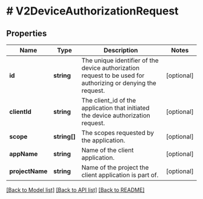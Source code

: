 # # V2DeviceAuthorizationRequest

## Properties

Name | Type | Description | Notes
------------ | ------------- | ------------- | -------------
**id** | **string** | The unique identifier of the device authorization request to be used for authorizing or denying the request. | [optional]
**clientId** | **string** | The client_id of the application that initiated the device authorization request. | [optional]
**scope** | **string[]** | The scopes requested by the application. | [optional]
**appName** | **string** | Name of the client application. | [optional]
**projectName** | **string** | Name of the project the client application is part of. | [optional]

[[Back to Model list]](../../README.md#models) [[Back to API list]](../../README.md#endpoints) [[Back to README]](../../README.md)
